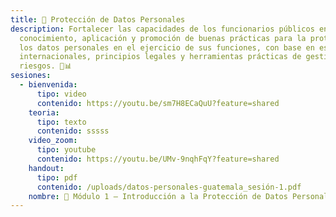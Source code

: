 ```yaml
---
title: 📄 Protección de Datos Personales
description: Fortalecer las capacidades de los funcionarios públicos en el
  conocimiento, aplicación y promoción de buenas prácticas para la protección de
  los datos personales en el ejercicio de sus funciones, con base en estándares
  internacionales, principios legales y herramientas prácticas de gestión de
  riesgos. 🔐📊
sesiones:
  - bienvenida:
      tipo: video
      contenido: https://youtu.be/sm7H8ECaQuU?feature=shared
    teoria:
      tipo: texto
      contenido: sssss
    video_zoom:
      tipo: youtube
      contenido: https://youtu.be/UMv-9nqhFqY?feature=shared
    handout:
      tipo: pdf
      contenido: /uploads/datos-personales-guatemala_sesión-1.pdf
    nombre: 📌 Módulo 1 – Introducción a la Protección de Datos Personales
---
```

